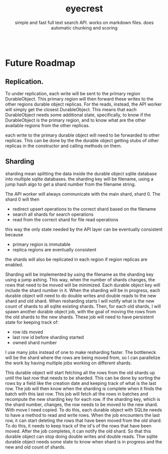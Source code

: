 <div align='center' className='w-full'>
    <br/>
    <br/>
    <br/>
    <h1>eyecrest</h1>
    <p>simple and fast full text search API. works on markdown files. does automatic chunking and scoring</p>
    <br/>
    <br/>
</div>

# Future Roadmap

## Replication.

To under replication, each write will be sent to the primary region DurableObject. This primary region will then forward these writes to the other regions durable object replicas. For the reads, instead, the API worker will simply get the closest DurableObject. This means that each DurableObject needs some additional state, specifically, to know if the DurableObject is the primary region, and to know what are the other available regions from the other replicas.

each write to the primary durable object will need to be forwarded to other replicas. This can be done by the the durable object getting stubs of other replicas in the constructor and calling methods on them.

## Sharding

sharding mean splitting the data inside the durable object sqlite database into multiple sqlite databases. the sharding key will be filename, using a jump hash algo to get a shard number from the filename string.

The API worker will always communicate with the main shard, shard 0. The shard 0 will then
- redirect upsert operations to the correct shard based on the filename
- search all shards for search operations
- read from the correct shard for file read operations

this way the only state needed by the API layer can be eventually consistent because
- primary region is immutable
- replica regions are eventually consistent

the shards will also be replicated in each region if region replicas are enabled.

Sharding will be implemented by using the filename as the sharding key using a jump ashing. This way, when the number of shards changes, the rows that need to be moved will be minimized. Each durable object key will include the shard number in it. When the sharding will be in progress, each durable object will need to do double writes and double reads to the new shard and old shard. When resharding starts I will notify what is the new count of shards to all sqlite existing shards. Then, for each old shards, I will spawn another durable object job, with the goal of moving the rows from the old shards to the new shards. These job will need to have persistent state for keeping track of:

- row ids moved
- last row id before sharding started
- owned shard number

I use many jobs instead of one to make resharding faster. The bottleneck will be the shard where the rows are being moved from, so I can parallelize the work by having multiple jobs working on different shards.

This durable object will start fetching all the rows from the old shards up until the last row that needs to be sharded. This can be done by sorting the rows by a field like the creation date and keeping track of what is the last row. The job will then know when the sharding is complete when it finds the batch with this last row. This job will fetch all the rows in batches and recompute the new sharding key for each row. If the sharding key, which is the shard number, changes, the row needs to be moved to the new shard. With move I need copied. To do this, each durable object with SQLite needs to have a method to read and write rows. When the job encounters the last row, it can start deleting the rows that have been moved from the old shard. To do this, it needs to keep track of the id's of the rows that have been moved. After the job completes, it can notify the old shard. So that this durable object can stop doing double writes and double reads. Thw sqlite durable object needs some state to know when shard is in progress and the new and old count of shards.
